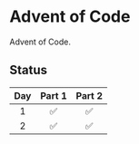 # Advent of Code

Advent of Code.

## Status

| Day | Part 1 | Part 2 |
|:---:|:------:|:------:|
|   1 | ✅ | ✅ |
|   2 | ✅ | ✅ |
